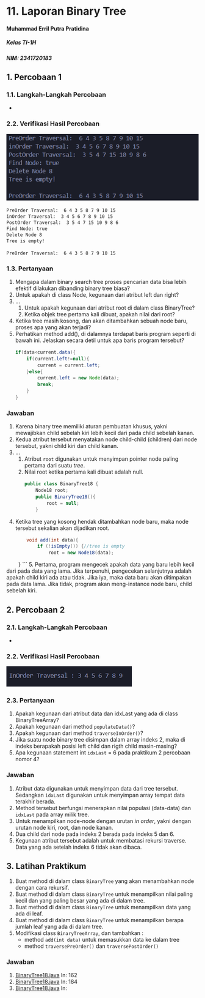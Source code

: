 # 11. Laporan Binary Tree

#### Muhammad Erril Putra Pratidina
##### Kelas TI-1H
##### NIM: 2341720183

## 1. Percobaan 1
### 1.1. Langkah-Langkah Percobaan
-
### 2.2. Verifikasi Hasil Percobaan

![](Pasted%20image%2020240527132918.png)
```
PreOrder Traversal:  6 4 3 5 8 7 9 10 15
inOrder Traversal:  3 4 5 6 7 8 9 10 15
PostOrder Traversal:  3 5 4 7 15 10 9 8 6
Find Node: true
Delete Node 8
Tree is empty!

PreOrder Traversal:  6 4 3 5 8 7 9 10 15
```
### 1.3. Pertanyaan
1. Mengapa dalam binary search tree proses pencarian data bisa lebih efektif dilakukan dibanding binary tree biasa?
2. Untuk apakah di class Node, kegunaan dari atribut left dan right?
3. ...
	1. Untuk apakah kegunaan dari atribut root di dalam class BinaryTree?
	2. Ketika objek tree pertama kali dibuat, apakah nilai dari root?
4. Ketika tree masih kosong, dan akan ditambahkan sebuah node baru, proses apa yang akan terjadi?
5. Perhatikan method add(), di dalamnya terdapat baris program seperti di bawah ini. Jelaskan secara detil untuk apa baris program tersebut?
	```java
	if(data<current.data){
		if(current.left!=null){
			current = current.left;
		}else{
			current.left = new Node(data);
			break;
		}
	}
	```

### Jawaban
1. Karena binary tree memiliki aturan pembuatan khusus, yakni mewajibkan child sebelah kiri lebih kecil dari pada child sebelah kanan.
2. Kedua atribut tersebut menyatakan node child-child (children) dari node tersebut, yakni child kiri dan child kanan.
3. ...
	1. Atribut `root` digunakan untuk menyimpan pointer node paling pertama dari suatu *tree*. 
	2. Nilai root ketika pertama kali dibuat adalah null. 
		```java
		public class BinaryTree18 {
			Node18 root;
			public BinaryTree18(){
				root = null;
			}
		```
4. Ketika tree yang kosong hendak ditambahkan node baru, maka node tersebut sekalian akan dijadikan root.
	```java
	    void add(int data){
	        if (!isEmpty()) {//tree is empty
	            root = new Node18(data);
        }
	```
5. Pertama, program mengecek apakah data yang baru lebih kecil dari pada data yang lama. Jika terpenuhi, pengecekan selanjutnya adalah apakah child kiri ada atau tidak. Jika iya, maka data baru akan ditimpakan pada data lama. Jika tidak, program akan meng-instance node baru, child sebelah kiri. 

## 2. Percobaan 2
### 2.1. Langkah-Langkah Percobaan
-

### 2.2. Verifikasi Hasil Percobaan
![](Pasted%20image%2020240527140239.png)

### 2.3. Pertanyaan
1. Apakah kegunaan dari atribut data dan idxLast yang ada di class BinaryTreeArray? 
2. Apakah kegunaan dari method `populateData()`? 
3. Apakah kegunaan dari method `traverseInOrder()`? 
4. Jika suatu node binary tree disimpan dalam array indeks 2, maka di indeks berapakah posisi left child dan rigth child masin-masing? 
5. Apa kegunaan statement int `idxLast` = 6 pada praktikum 2 percobaan nomor 4?

### Jawaban
1. Atribut data digunakan untuk menyimpan data dari tree tersebut. Sedangkan `idxLast` digunakan untuk menyimpan array tempat data terakhir berada.
2. Method tersebut berfungsi menerapkan nilai populasi (data-data) dan `idxLast` pada array milik tree.
3. Untuk menampilkan node-node dengan urutan *in order*, yakni dengan urutan node kiri, root, dan node kanan.
4. Dua child dari node pada indeks 2 berada pada indeks 5 dan 6.
5. Kegunaan atribut tersebut adalah untuk membatasi rekursi traverse. Data yang ada setelah indeks 6 tidak akan dibaca.

## 3. Latihan Praktikum
1. Buat method di dalam class `BinaryTree` yang akan menambahkan node dengan cara rekursif. 
2. Buat method di dalam class `BinaryTree` untuk menampilkan nilai paling kecil dan yang paling besar yang ada di dalam tree. 
3. Buat method di dalam class `BinaryTree` untuk menampilkan data yang ada di leaf. 
4. Buat method di dalam class `BinaryTree` untuk menampilkan berapa jumlah leaf yang ada di dalam tree. 
5. Modifikasi class `BinaryTreeArray`, dan tambahkan : 
	 - method `add(int data)` untuk memasukkan data ke dalam tree 
	 - method `traversePreOrder()` dan `traversePostOrder()
`
### Jawaban
1. [BinaryTree18.java](https://github.com/VozSoldat/Algoritma-dan-Struktur-Data/blob/main/Pertemuan14/BinaryTree18.java) ln: 162
2. [BinaryTree18.java](https://github.com/VozSoldat/Algoritma-dan-Struktur-Data/blob/main/Pertemuan14/BinaryTree18.java) ln: 184
3. [BinaryTree18.java](https://github.com/VozSoldat/Algoritma-dan-Struktur-Data/blob/main/Pertemuan14/BinaryTree18.java) ln: 